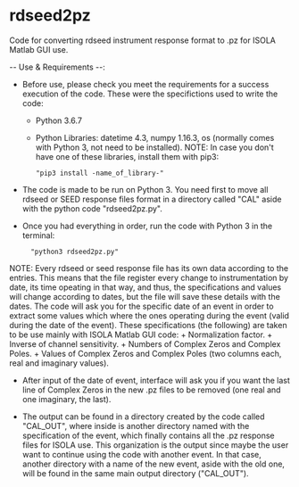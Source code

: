 # rdseed2pz
Code for converting rdseed instrument response format to .pz for ISOLA Matlab GUI use.

-- Use & Requirements --:

- Before use, please check you meet the requirements for a success execution of the code. These were the specifictions used to write the code:

    + Python 3.6.7
    + Python Libraries: datetime 4.3, numpy 1.16.3, os (normally comes with Python 3, not need to be installed).
      NOTE: In case you don't have one of these libraries, install them with pip3:
      
          "pip3 install -name_of_library-"

- The code is made to be run on Python 3. You need first to move all rdseed or SEED response files format in a directory called "CAL" aside with the python code "rdseed2pz.py".

- Once you had everything in order, run the code with Python 3 in the terminal:

        "python3 rdseed2pz.py"
      
NOTE: 
Every rdseed or seed response file has its own data according to the entries. This means that the file register every change to instrumentation by date, its time opeating in that way, and thus, the specifications and values will change according to dates, but the file will save these details with the dates.
The code will ask you for the specific date of an event in order to extract some values which where the ones operating during the event (valid during the date of the event). These specifications (the following) are taken to be use mainly with ISOLA Matlab GUI code:
    + Normalization factor.
    + Inverse of channel sensitivity.
    + Numbers of Complex Zeros and Complex Poles.
    + Values of Complex Zeros and Complex Poles (two columns each, real and imaginary values).
    
- After input of the date of event, interface will ask you if you want the last line of Complex Zeros in the new .pz files to be removed (one real and one imaginary, the last).

- The output can be found in a directory created by the code called "CAL_OUT", where inside is another directory named with the specification of the event, which finally contains all the .pz response files for ISOLA use. This organization is the output since maybe the user want to continue using the code with another event. In that case, another directory with a name of the new event, aside with the old one, will be found in the same main output directory ("CAL_OUT").
